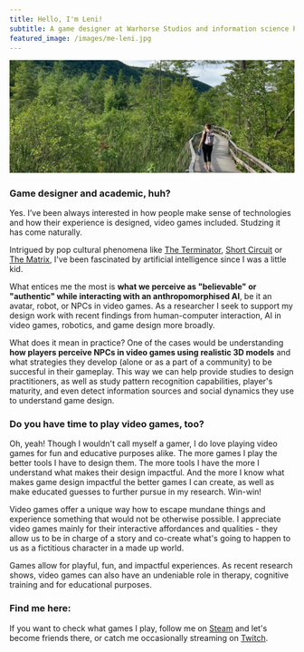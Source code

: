 ```yaml
---
title: Hello, I'm Leni!
subtitle: A game designer at Warhorse Studios and information science PhD candidate on hiatus. Studying NPCs in video games, how humans interact with them, and what it all can mean for authenticity in other domains of human lives.
featured_image: /images/me-leni.jpg
---
```


![](/images/me-leni2.jpg)

### Game designer and academic, huh?
Yes. I’ve been always interested in how people make sense of technologies and how their experience is designed, video games included. Studzing it has come naturally.

Intrigued by pop cultural phenomena like [The Terminator](https://www.imdb.com/title/tt0088247), [Short Circuit](https://www.imdb.com/title/tt0091949) or [The Matrix](https://www.imdb.com/title/tt0133093), I've been fascinated by artificial intelligence since I was a little kid. 

What entices me the most is **what we perceive as "believable" or "authentic" while interacting with an anthropomorphised AI**, be it an avatar, robot, or NPCs in video games. As a researcher I seek to support my design work with recent findings from human-computer interaction, AI in video games, robotics, and game design more broadly.

What does it mean in practice? One of the cases would be understanding **how players perceive NPCs in video games using realistic 3D models** and what strategies they develop (alone or as a part of a community) to be succesful in their gameplay. This way we can help provide studies to design practitioners, as well as study pattern recognition capabilities, player's maturity, and even detect information sources and social dynamics they use to understand game design.

### Do you have time to play video games, too?
Oh, yeah! Though I wouldn't call myself a gamer, I do love playing video games for fun and educative purposes alike. The more games I play the better tools I have to design them. The more tools I have the more I understand what makes their design impactful. And the more I know what makes game design impactful the better games I can create, as well as make educated guesses to further pursue in my research. Win-win!

Video games offer a unique way how to escape mundane things and experience something that would not be otherwise possible. I appreciate video games mainly for their interactive affordances and qualities - they allow us to be in charge of a story and co-create what's going to happen to us as a fictitious character in a made up world.

Games allow for playful, fun, and impactful experiences. As recent research shows, video games can also have an undeniable role in therapy, cognitive training and for educational purposes.

### Find me here: 
If you want to check what games I play, follow me on [Steam](https://steamcommunity.com/profiles/76561198067795186/) and let's become friends there, or catch me occasionally streaming on [Twitch](https://www.twitch.tv/leeloocz).
